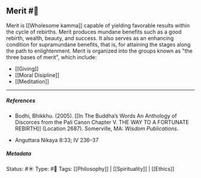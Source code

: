 ## Merit #🧠 

Merit is [[Wholesome kamma]] capable of yielding favorable results within the cycle of rebirths. Merit produces mundane benefits such as a good rebirth, wealth, beauty, and success. It also serves as an enhancing condition for supramundane benefits, that is, for attaining the stages along the path to enlightenment. Merit is organized into the groups known as "the three bases of merit", which include:

- [[Giving]]
- [[Moral Disipline]]
- [[Meditation]]

___

##### References

- Bodhi, Bhikkhu. (2005). [[In The Buddha’s Words An Anthology of Discorces from the Pali Canon Chapter V. THE WAY TO A FORTUNATE REBIRTH]] (Location 2687). Somerville, MA: _Wisdom Publications_.

- Anguttara Nikaya 8:33; IV 236–37

##### Metadata
Status:  #☀️ 
Type: #🔵 
Tags: [[Philosophy]] | [[Spirituality]] | [[Ethics]]